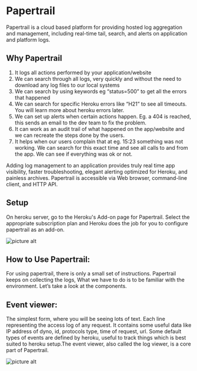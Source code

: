 # Papertrail
Papertrail is a cloud based platform for providing hosted log aggregation and management, including real-time tail, search, and alerts on application and platform logs.

## Why Papertrail

1. It logs all actions performed by your application/website 
2. We can search through all logs, very quickly and without the need to download any log files to our local systems
3. We can search by using keywords eg “status=500” to get all the errors that happened
4. We can search for specific Heroku errors like “H21” to see all timeouts. You will learn more about heroku errors later.
5. We can set up alerts when certain actions happen. Eg. a 404 is reached, this sends an email to the dev team to fix the problem.
6. It can work as an audit trail of what happened on the app/website and we can recreate the steps done by the users.
7. It helps when our users complain that at eg. 15:23 something was not working. We can search for this exact time and see all calls to and from the app. We can see if everything was ok or not.

Adding log management to an application provides truly real time app visibility, faster troubleshooting, elegant alerting optimized for Heroku, and painless archives. Papertrail is accessible via Web browser, command-line client, and HTTP API. 

## Setup
On heroku server, go to the Heroku's Add-on page for Papertrail. Select the appropriate subscription plan and Heroku does the job for you to configure papertrail as an add-on.

![picture alt](https://github.com/shivali-ucreate/chaos-monkey-dox/blob/master/img/papertrail-plan.png "Papertrail subscription plan")

## How to Use Papertrail: 
For using papertrail, there is only a small set of instructions. Papertrail keeps on collecting the logs, What we have to do is to be familiar with the environment. Let’s take a look at the components.

## Event viewer:
The simplest form, where you will be seeing lots of text. Each line representing the access log of any request. It contains some useful data like IP address of dyno, id, protocols type, time of request, url.
Some default types of events  are defined by heroku, useful to track things which is best suited to heroku setup.The event viewer, also called the log viewer, is a core part of Papertrail.

![picture alt](https://github.com/shivali-ucreate/chaos-monkey-dox/blob/master/img/papertrail-events.png "Papertrail Events")



